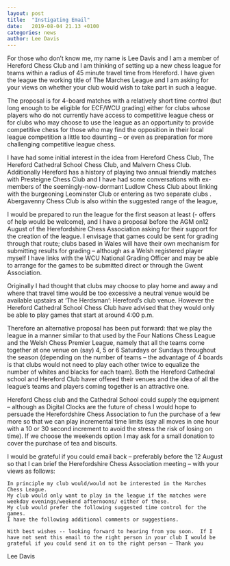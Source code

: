 ```yaml
---
layout: post
title:  "Instigating Email"
date:   2019-08-04 21.13 +0100
categories: news
author: Lee Davis
---
```



For those who don’t know me, my name is Lee Davis and I am a member of Hereford Chess Club and I am thinking of setting up a new chess league for teams within a radius of 45 minute travel time from Hereford.  I have given the league the working title of The Marches League and I am asking for your views on whether your club would wish to take part in such a league.

 

The proposal is for 4-board matches with a relatively short time control (but long enough to be eligible for ECF/WCU grading) either for clubs whose players who do not currently have access to competitive league chess or for clubs who may choose to use the league as an opportunity to provide competitive chess for those who may find the opposition in their local league competition a little too daunting – or even as preparation for more challenging competitive league chess.

 

I have had some initial interest in the idea from Hereford Chess Club, The Hereford Cathedral School Chess Club, and Malvern Chess Club.  Additionally Hereford has a history of playing two annual friendly matches with Presteigne Chess Club and I have had some conversations with ex-members of the seemingly-now-dormant Ludlow Chess Club about linking with the burgeoning Leominster Club or entering as two separate clubs .  Abergavenny Chess Club  is also within the suggested range of the league,

 

I would be prepared to run the league for the first season at least (- offers of help would be welcome), and I have a proposal before the AGM on12 August of the Herefordshire Chess Association asking for their support for the creation of the league.  I envisage that games could be sent for grading through that route; clubs based in Wales will have their own mechanism for submitting results for grading – although as a Welsh registered player myself I have links with the WCU National Grading Officer and may be able to arrange for the games to be submitted direct or through the Gwent Association.

 

Originally I had thought that clubs may choose to play home and away and where that travel time would be too excessive a neutral venue would be available upstairs at ‘The Herdsman’: Hereford’s club venue.  However the Hereford Cathedral School Chess Club  have advised that they would only be able to play games that start at around 4:00 p.m.

 

Therefore an alternative proposal has been put forward: that we play the league in a manner similar to that used by the Four Nations Chess League and the Welsh Chess Premier League, namely that all the teams come together at one venue on (say)  4, 5 or 6 Saturdays or Sundays throughout the season (depending on the number of teams – the advantage of 4 boards is that clubs would not need to play each other twice to equalize the number of whites and blacks for each team).  Both the Hereford Cathedral school and Hereford Club  haver offered their venues and the idea of all the league’s teams and players coming together is an attractive one. 

 

Hereford Chess club and the Cathedral School could supply the equipment – although as Digital Clocks are the future of chess I would hope to persuade the Herefordshire Chess Association to fun the purchase of a few more so that we can play incremental time limits (say all moves in one hour with a 10 or 30 second increment to avoid the stress the risk of losing on time).  If we choose the weekends option I may ask for a small donation to cover the purchase of tea and biscuits.

 

I would be grateful if you could email back – preferably before the 12 August so that I can brief the Herefordshire Chess Association meeting – with your views as follows:


    In principle my club would/would not be interested in the Marches Chess League.
    My club would only want to play in the league if the matches were weekday evenings/weekend afternoons/ either of these.
    My club would prefer the following suggested time control for the games.
    I have the following additional comments or suggestions.

    With best wishes -- looking forward to hearing from you soon.  If I have not sent this email to the right person in your club I would be grateful if you could send it on to the right person – Thank you

 

Lee Davis
